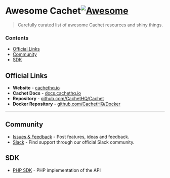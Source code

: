 # Awesome Cachet[![Awesome](https://cdn.rawgit.com/sindresorhus/awesome/d7305f38d29fed78fa85652e3a63e154dd8e8829/media/badge.svg)](https://github.com/sindresorhus/awesome)
> Carefully curated list of awesome Cachet resources and shiny things.

<!-- START doctoc generated TOC please keep comment here to allow auto update -->
<!-- DON'T EDIT THIS SECTION, INSTEAD RE-RUN doctoc TO UPDATE -->
### Contents

- [Official Links](#official-links)
- [Community](#community)
- [SDK](#sdk)

<!-- END doctoc generated TOC please keep comment here to allow auto update -->

## Official Links

- **Website** - [cachethq.io](https://cachethq.io)
- **Cachet Docs** - [docs.cachethq.io](https://docs.cachethq.io)
- **Repository** - [github.com/CachetHQ/Cachet](https://github.com/CachetHQ/Cachet)
- **Docker Repository** - [github.com/CachetHQ/Docker](https://github.com/CachetHQ/Cachet)

---

## Community

- [Issues & Feedback](https://github.com/CachetHQ/Cachet/issues) - Post features, ideas and feedback.
- [Slack](http://cachethq-slack.herokuapp.com/) - Find support through our official Slack community.

## SDK

- [PHP SDK](https://github.com/checkitonus/php-cachet-api) - PHP implementation of the API
